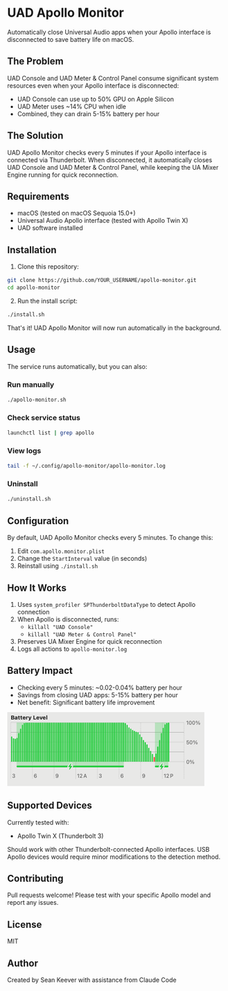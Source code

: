 # UAD Apollo Monitor

Automatically close Universal Audio apps when your Apollo interface is disconnected to save battery life on macOS.

## The Problem

UAD Console and UAD Meter & Control Panel consume significant system resources even when your Apollo interface is disconnected:
- UAD Console can use up to 50% GPU on Apple Silicon
- UAD Meter uses ~14% CPU when idle
- Combined, they can drain 5-15% battery per hour

## The Solution

UAD Apollo Monitor checks every 5 minutes if your Apollo interface is connected via Thunderbolt. When disconnected, it automatically closes UAD Console and UAD Meter & Control Panel, while keeping the UA Mixer Engine running for quick reconnection.

## Requirements

- macOS (tested on macOS Sequoia 15.0+)
- Universal Audio Apollo interface (tested with Apollo Twin X)
- UAD software installed

## Installation

1. Clone this repository:
```bash
git clone https://github.com/YOUR_USERNAME/apollo-monitor.git
cd apollo-monitor
```

2. Run the install script:
```bash
./install.sh
```

That's it! UAD Apollo Monitor will now run automatically in the background.

## Usage

The service runs automatically, but you can also:

### Run manually
```bash
./apollo-monitor.sh
```

### Check service status
```bash
launchctl list | grep apollo
```

### View logs
```bash
tail -f ~/.config/apollo-monitor/apollo-monitor.log
```

### Uninstall
```bash
./uninstall.sh
```

## Configuration

By default, UAD Apollo Monitor checks every 5 minutes. To change this:

1. Edit `com.apollo.monitor.plist`
2. Change the `StartInterval` value (in seconds)
3. Reinstall using `./install.sh`

## How It Works

1. Uses `system_profiler SPThunderboltDataType` to detect Apollo connection
2. When Apollo is disconnected, runs:
   - `killall "UAD Console"`
   - `killall "UAD Meter & Control Panel"`
3. Preserves UA Mixer Engine for quick reconnection
4. Logs all actions to `apollo-monitor.log`

## Battery Impact

- Checking every 5 minutes: ~0.02-0.04% battery per hour
- Savings from closing UAD apps: 5-15% battery per hour
- Net benefit: Significant battery life improvement

![Battery Level Chart showing improved battery life with UAD Apollo Monitor](./images/battery-level.png)

## Supported Devices

Currently tested with:
- Apollo Twin X (Thunderbolt 3)

Should work with other Thunderbolt-connected Apollo interfaces. USB Apollo devices would require minor modifications to the detection method.

## Contributing

Pull requests welcome! Please test with your specific Apollo model and report any issues.

## License

MIT

## Author

Created by Sean Keever with assistance from Claude Code
